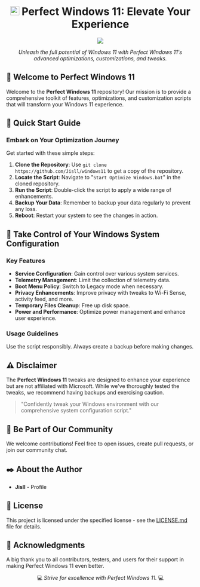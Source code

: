 <h1 align="center"><img width="24px" src="https://images.pling.com/img/00/00/64/66/02/1700514/11.png"> Perfect Windows 11: Elevate Your Experience</h1>
<p align="center">
		<img src="https://cdn.discordapp.com/attachments/1071149320159641651/1217939235663904859/perfectwindows.png?ex=6605d94d&is=65f3644d&hm=5b6ef6f3396c906577fde9d8622af18dcfdb9cd65c7ef78ce62803fc7541e0cf&">
</p> 

<p align="center"><em>Unleash the full potential of Windows 11 with Perfect Windows 11's advanced optimizations, customizations, and tweaks.</em></p>

## 🎁 Welcome to Perfect Windows 11

Welcome to the **Perfect Windows 11** repository! Our mission is to provide a comprehensive toolkit of features, optimizations, and customization scripts that will transform your Windows 11 experience.

## 🚀 Quick Start Guide

### Embark on Your Optimization Journey

Get started with these simple steps:

1. **Clone the Repository**: Use `git clone https://github.com/Jisll/windows11` to get a copy of the repository.
2. **Locate the Script**: Navigate to "`Start Optimize Windows.bat`" in the cloned repository.
3. **Run the Script**: Double-click the script to apply a wide range of enhancements.
4. **Backup Your Data**: Remember to backup your data regularly to prevent any loss.
5. **Reboot**: Restart your system to see the changes in action.

## 📑 Take Control of Your Windows System Configuration

### Key Features

- **Service Configuration**: Gain control over various system services.
- **Telemetry Management**: Limit the collection of telemetry data.
- **Boot Menu Policy**: Switch to Legacy mode when necessary.
- **Privacy Enhancements**: Improve privacy with tweaks to Wi-Fi Sense, activity feed, and more.
- **Temporary Files Cleanup**: Free up disk space.
- **Power and Performance**: Optimize power management and enhance user experience.

### Usage Guidelines

Use the script responsibly. Always create a backup before making changes.

## ⚠️ Disclaimer

The **Perfect Windows 11** tweaks are designed to enhance your experience but are not affiliated with Microsoft. While we've thoroughly tested the tweaks, we recommend having backups and exercising caution.

> "Confidently tweak your Windows environment with our comprehensive system configuration script."

## 🤝 Be Part of Our Community

We welcome contributions! Feel free to open issues, create pull requests, or join our community chat.

## ✒️ About the Author

- **Jisll** - Profile

## 📜 License

This project is licensed under the specified license - see the [LICENSE.md](https://github.com/Jisll/windows11/blob/main/LICENSE.md) file for details.

## 🌟 Acknowledgments

A big thank you to all contributors, testers, and users for their support in making Perfect Windows 11 even better.

<p align="center">💻 <em>Strive for excellence with Perfect Windows 11.</em> 💻</p>

